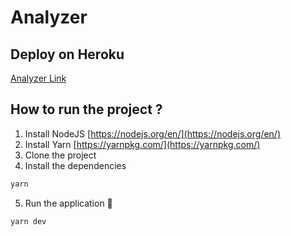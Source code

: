 # Analyzer

## Deploy on Heroku

[Analyzer Link](https://analyzer-milhomem.herokuapp.com/)


## How to run the project ?

1. Install NodeJS [https://nodejs.org/en/](https://nodejs.org/en/)
2. Install Yarn [https://yarnpkg.com/](https://yarnpkg.com/) 
3. Clone the project
4. Install the dependencies

  ```bash
  yarn
  ```

5. Run the application 🙂

  ```bash
  yarn dev
  ```
